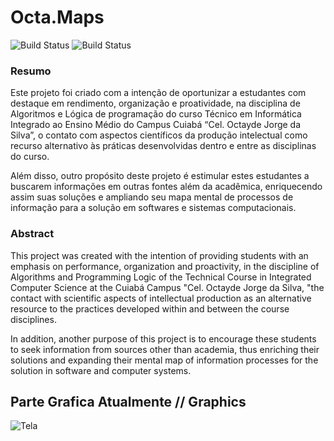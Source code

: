 # Octa.Maps  
![Build Status](https://img.shields.io/badge/-Octa--Maps-informational)
![Build Status](https://img.shields.io/badge/-Em--Produ%C3%A7%C3%A3o-brightgreen)

### Resumo 
Este projeto foi criado com a intenção de oportunizar a estudantes com destaque em rendimento, organização e proatividade, na disciplina de Algoritmos e Lógica de programação do curso Técnico em Informática Integrado ao Ensino Médio do Campus Cuiabá “Cel. Octayde Jorge da Silva”, o contato com aspectos científicos da produção intelectual como recurso alternativo às práticas desenvolvidas dentro e entre as disciplinas do curso.

Além disso, outro propósito deste projeto é estimular estes estudantes a buscarem informações em outras fontes além da acadêmica, enriquecendo assim suas soluções e ampliando seu mapa mental de processos de informação para a solução em softwares e sistemas computacionais.

### Abstract
This project was created with the intention of providing students with an emphasis on performance, organization and proactivity, in the discipline of Algorithms and Programming Logic of the Technical Course in Integrated Computer Science at the Cuiabá Campus "Cel. Octayde Jorge da Silva, "the contact with scientific aspects of intellectual production as an alternative resource to the practices developed within and between the course disciplines.

In addition, another purpose of this project is to encourage these students to seek information from sources other than academia, thus enriching their solutions and expanding their mental map of information processes for the solution in software and computer systems.

## Parte Grafica Atualmente // Graphics  
![Tela](https://raw.githubusercontent.com/OctaMaps/OctaMaps/master/src/imagens/example.jpg)

